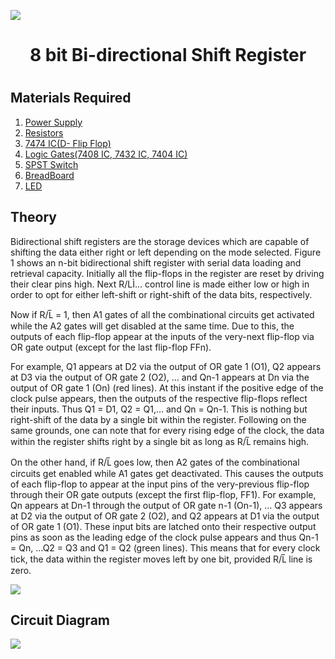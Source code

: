 <a href=""><img src="https://img.shields.io/badge/Simulation%3A-Click%20to%20simulate-green"></a>
<div align="center"><h1>8 bit Bi-directional Shift Register<h1></div>


<h2>Materials Required</h2>
<div>
  <ol>
    <li> <a href="https://support.arduino.cc/hc/en-us/articles/360018922259-What-power-supply-can-I-use-with-my-Arduino-board-" target="_main">Power Supply</a></li>   
    <li><a href="https://forum.arduino.cc/t/when-to-use-resistors-in-a-circuit/660075" target="_main">Resistors</a></li>
    <li><a href="https://www.nexperia.com/products/analog-logic-ics/synchronous-interface-logic/flip-flops/d-type-flip-flops/series/74LVC1G74.html" target="_main">7474 IC(D- Flip Flop)</a></li>
    <li><a href="https://learnabout-electronics.org/Digital/dig21.php" target="_main">Logic Gates(7408 IC, 7432 IC, 7404 IC)</a></li>
    <li><a href="https://www.miwv.com/spst-switch/" target="_main">SPST Switch</a></li>
    <li><a href="https://learn.adafruit.com/lesson-0-getting-started/breadboard" target="_main">BreadBoard</a></li>
    <li><a href="https://create.arduino.cc/projecthub/rowan07/make-a-simple-led-circuit-ce8308" target="_main">LED</a></li>
 </ol>
</div>
<h2>Theory</h2>
<div>
Bidirectional shift registers are the storage devices which are capable of shifting the data either right or left depending on the mode selected. Figure 1 shows an n-bit bidirectional shift register with serial data loading and retrieval capacity. Initially all the flip-flops in the register are reset by driving their clear pins high. Next R/LÌ… control line is made either low or high in order to opt for either left-shift or right-shift of the data bits, respectively.

Now if R/L̅ = 1, then A1 gates of all the combinational circuits get activated while the A2 gates will get disabled at the same time. Due to this, the outputs of each flip-flop appear at the inputs of the very-next flip-flop via OR gate output (except for the last flip-flop FFn).

For example, Q1 appears at D2 via the output of OR gate 1 (O1), Q2 appears at D3 via the output of OR gate 2 (O2), … and Qn-1 appears at Dn via the output of OR gate 1 (On) (red lines). At this instant if the positive edge of the clock pulse appears, then the outputs of the respective flip-flops reflect their inputs. Thus Q1 = D1, Q2 = Q1,… and Qn = Qn-1. This is nothing but right-shift of the data by a single bit within the register. Following on the same grounds, one can note that for every rising edge of the clock, the data within the register shifts right by a single bit as long as R/L̅ remains high.

On the other hand, if R/L̅ goes low, then A2 gates of the combinational circuits get enabled while A1 gates get deactivated. This causes the outputs of each flip-flop to appear at the input pins of the very-previous flip-flop through their OR gate outputs (except the first flip-flop, FF1). For example, Qn appears at Dn-1 through the output of OR gate n-1 (On-1), … Q3 appears at D2 via the output of OR gate 2 (O2), and Q2 appears at D1 via the output of OR gate 1 (O1). These input bits are latched onto their respective output pins as soon as the leading edge of the clock pulse appears and thus Qn-1 = Qn, …Q2 = Q3 and Q1 = Q2 (green lines). This means that for every clock tick, the data within the register moves left by one bit, provided R/L̅ line is zero.

<img src="https://user-images.githubusercontent.com/91787553/178094237-a0374ae0-1559-4537-8c94-76f8da1cb77b.png">

</div>

<h2>Circuit Diagram </h2>
<img src="https://user-images.githubusercontent.com/91787553/178093742-c33a8359-4b06-42b0-b0de-76b1ed78f27c.png">


